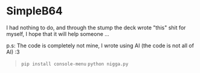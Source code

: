 # SimpleB64
I had nothing to do, and through the stump the deck wrote "this" shit for myself, I hope that it will help someone ...

p.s: The code is completely not mine, I wrote using AI (the code is not all of AI) :3

> ```pip install console-menu```
> ```python nigga.py```
